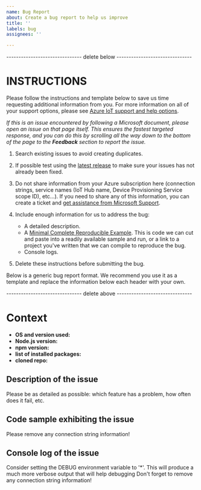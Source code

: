 ```yaml
---
name: Bug Report
about: Create a bug report to help us improve
title: ''
labels: bug
assignees: ''

---
```


------------------------------- delete below -------------------------------

INSTRUCTIONS
==========

Please follow the instructions and template below to save us time requesting additional information from you. For more information on all of your support options, please see [Azure IoT support and help options](aka.ms/IoTHelp).

*If this is an issue encountered by following a Microsoft document, please open an issue on that page itself. This ensures the fastest targeted response, and you can do this by scrolling all the way down to the bottom of the page to the **Feedback** section to report the issue.*

1. Search existing issues to avoid creating duplicates.

2. If possible test using the [latest release](https://github.com/Azure/azure-iot-sdk-node/releases) to make sure your issues has not already been fixed.

3. Do not share information from your Azure subscription here (connection strings, service names (IoT Hub name, Device Provisioning Service scope ID), etc...). If you need to share any of this information, you can create a ticket and [get assistance from Microsoft Support](https://docs.microsoft.com/en-us/azure/azure-supportability/how-to-create-azure-support-request).

4. Include enough information for us to address the bug:

   -  A detailed description.
   -  A [Minimal Complete Reproducible Example](https://stackoverflow.com/help/mcve). This is code we can cut and paste into a readily available sample and run, or a link to a project you've written that we can compile to reproduce the bug. 
   -  Console logs.

5. Delete these instructions before submitting the bug.

Below is a generic bug report format. We recommend you use it as a template and replace the information below each header with your own. 

------------------------------- delete above -------------------------------

# Context

- **OS and version used:** <VERSION> <!-- Windows 10, Ubuntu 18.04... -->
- **Node.js version:** <VERSION> <!-- in a command prompt: node --version -->
- **npm version:** <VERSION> <!-- in a command prompt: npm --version -->
- **list of installed packages:** <VERSION> <!-- in a command prompt, from the directory containing your code: npm list -->
- **cloned repo:** <VERSION> <!-- **If** you are using a cloned sdk repository, in a command prompt: git describe -->

## Description of the issue

Please be as detailed as possible: which feature has a problem, how often does it fail, etc.

## Code sample exhibiting the issue

Please remove any connection string information!

## Console log of the issue

Consider setting the DEBUG environment variable to '*'. This will produce a much more verbose output that will help debugging
Don't forget to remove any connection string information!
